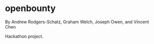openbounty
==========
By Andrew Rodgers-Schatz, Graham Welch, Joseph Owen, and Vincent Chen 

Hackathon project.
